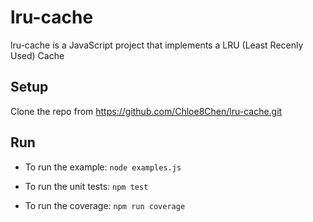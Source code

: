 # lru-cache
lru-cache is a JavaScript project that implements a LRU (Least Recenly Used) Cache

## Setup

Clone the repo from https://github.com/Chloe8Chen/lru-cache.git


## Run

- To run the example:
```node examples.js```

- To run the unit tests:
```npm test```

- To run the coverage:
```npm run coverage```